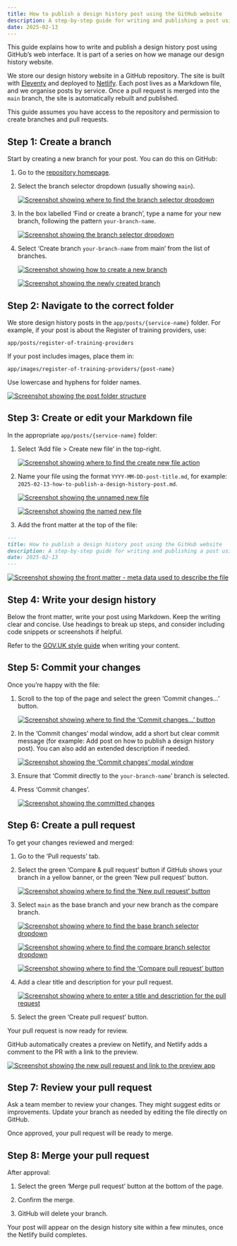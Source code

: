 ```yaml
---
title: How to publish a design history post using the GitHub website
description: A step-by-step guide for writing and publishing a post using GitHub’s web interface
date: 2025-02-13
---
```


This guide explains how to write and publish a design history post using GitHub’s web interface. It is part of a series on how we manage our design history website.

We store our design history website in a GitHub repository. The site is built with [Eleventy](https://www.11ty.dev/) and deployed to [Netlify](https://www.netlify.com/). Each post lives as a Markdown file, and we organise posts by service. Once a pull request is merged into the `main` branch, the site is automatically rebuilt and published.

This guide assumes you have access to the repository and permission to create branches and pull requests.

## Step 1: Create a branch

Start by creating a new branch for your post. You can do this on GitHub:

1. Go to the [repository homepage](https://github.com/DFE-Digital/bat-design-history/).

2. Select the branch selector dropdown (usually showing `main`).

    [![Screenshot showing where to find the branch selector dropdown](github-01.png "Screenshot showing where to find the branch selector dropdown")](github-01.png)

3. In the box labelled ‘Find or create a branch’, type a name for your new branch, following the pattern `your-branch-name`.

    [![Screenshot showing the branch selector dropdown](github-02.png "Screenshot showing the branch selector dropdown")](github-02.png)

4. Select ‘Create branch `your-branch-name` from main’ from the list of branches.

    [![Screenshot showing how to create a new branch](github-03.png "Screenshot showing how to create a new branch")](github-03.png)

    [![Screenshot showing the newly created branch](github-04.png "Screenshot showing the newly created branch")](github-04.png)

## Step 2: Navigate to the correct folder

We store design history posts in the `app/posts/{service-name}` folder. For example, if your post is about the Register of training providers, use:

```text
app/posts/register-of-training-providers
```

If your post includes images, place them in:

```text
app/images/register-of-training-providers/{post-name}
```

Use lowercase and hyphens for folder names.

[![Screenshot showing the post folder structure](github-05.png "Screenshot showing the post folder structure")](github-05.png)

## Step 3: Create or edit your Markdown file

In the appropriate `app/posts/{service-name}` folder:

1. Select ‘Add file > Create new file’ in the top-right.

    [![Screenshot showing where to find the create new file action](github-06.png "Screenshot showing where to find the create new file action")](github-06.png)

2. Name your file using the format `YYYY-MM-DD-post-title.md`, for example:
 `2025-02-13-how-to-publish-a-design-history-post.md`.

    [![Screenshot showing the unnamed new file](github-07.png "Screenshot showing the unnamed new file")](github-07.png)

    [![Screenshot showing the named new file](github-08.png "Screenshot showing the named new file")](github-08.png)

3. Add the front matter at the top of the file:

```md
---
title: How to publish a design history post using the GitHub website
description: A step-by-step guide for writing and publishing a post using GitHub’s web interface
date: 2025-02-13
---
```

[![Screenshot showing the front matter - meta data used to describe the file](github-09.png "Screenshot showing the front matter - meta data used to describe the file")](github-09.png)

## Step 4: Write your design history

Below the front matter, write your post using Markdown. Keep the writing clear and concise. Use headings to break up steps, and consider including code snippets or screenshots if helpful.

Refer to the [GOV.UK style guide](https://www.gov.uk/guidance/style-guide) when writing your content.

## Step 5: Commit your changes

Once you’re happy with the file:

1. Scroll to the top of the page and select the green ‘Commit changes...’ button.

    [![Screenshot showing where to find the ‘Commit changes…’ button](github-10.png "Screenshot showing where to find the ‘Commit changes…’ button")](github-10.png)

2. In the ‘Commit changes’ modal window, add a short but clear commit message (for example: Add post on how to publish a design history post). You can also add an extended description if needed.

    [![Screenshot showing the ‘Commit changes’ modal window](github-11.png "Screenshot showing the ‘Commit changes’ modal window")](github-11.png)

3. Ensure that ‘Commit directly to the `your-branch-name`’ branch is selected.

4. Press ‘Commit changes’.

    [![Screenshot showing the committed changes](github-12.png "Screenshot showing the committed changes")](github-12.png)

## Step 6: Create a pull request

To get your changes reviewed and merged:

1. Go to the ‘Pull requests’ tab.

2. Select the green ‘Compare & pull request’ button if GitHub shows your branch in a yellow banner, or the green ‘New pull request’ button.

    [![Screenshot showing where to find the ‘New pull request’ button](github-13.png "Screenshot showing where to find the ‘New pull request’ button")](github-13.png)

3. Select `main` as the base branch and your new branch as the compare branch.

    [![Screenshot showing where to find the base branch selector dropdown](github-14.png "Screenshot showing where to find the base branch selector dropdown")](github-14.png)

    [![Screenshot showing where to find the compare branch selector dropdown](github-15.png "Screenshot showing where to find the compare branch selector dropdown")](github-15.png)

    [![Screenshot showing where to find the ‘Compare pull request’ button](github-16.png "Screenshot showing where to find the ‘Compare pull request’ button")](github-16.png)

4. Add a clear title and description for your pull request.

    [![Screenshot showing where to enter a title and description for the pull request](github-17.png "Screenshot showing where to enter a title and description for the pull request")](github-17.png)

5. Select the green ‘Create pull request’ button.

Your pull request is now ready for review.

GitHub automatically creates a preview on Netlify, and Netlify adds a comment to the PR with a link to the preview.

[![Screenshot showing the new pull request and link to the preview app](github-18.png "Screenshot showing the new pull request and link to the preview app")](github-18.png)

## Step 7: Review your pull request

Ask a team member to review your changes. They might suggest edits or improvements. Update your branch as needed by editing the file directly on GitHub.

Once approved, your pull request will be ready to merge.

## Step 8: Merge your pull request

After approval:

1. Select the green ‘Merge pull request’ button at the bottom of the page.

2. Confirm the merge.

3. GitHub will delete your branch.

Your post will appear on the design history site within a few minutes, once the Netlify build completes.

